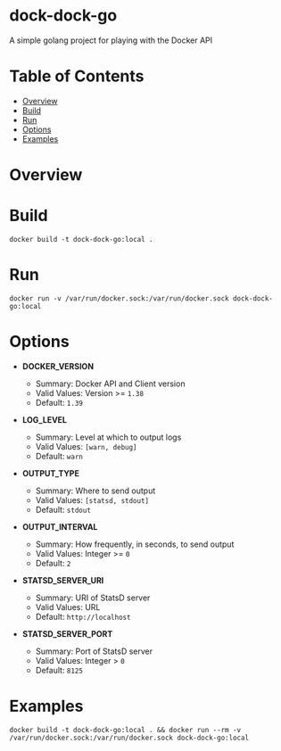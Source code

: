 # dock-dock-go
A simple golang project for playing with the Docker API

# Table of Contents

- [Overview](#overview)
- [Build](#build)
- [Run](#run)
- [Options](#options)
- [Examples](#example)

# Overview

# Build
`docker build -t dock-dock-go:local .`

# Run
`docker run -v /var/run/docker.sock:/var/run/docker.sock dock-dock-go:local`

# Options

* **DOCKER_VERSION** 
    * Summary: Docker API and Client version
    * Valid Values: Version >= `1.38`
    * Default: `1.39`

* **LOG_LEVEL** 
    * Summary: Level at which to output logs
    * Valid Values: `[warn, debug]`
    * Default: `warn`

* **OUTPUT_TYPE** 
    * Summary: Where to send output
    * Valid Values: `[statsd, stdout]`
    * Default: `stdout`

* **OUTPUT_INTERVAL** 
    * Summary: How frequently, in seconds, to send output
    * Valid Values: Integer >= `0`
    * Default: `2`

* **STATSD_SERVER_URI** 
    * Summary: URI of StatsD server
    * Valid Values: URL
    * Default: `http://localhost`

* **STATSD_SERVER_PORT** 
    * Summary: Port of StatsD server
    * Valid Values: Integer > `0`
    * Default: `8125`

# Examples
`docker build -t dock-dock-go:local . && docker run --rm -v /var/run/docker.sock:/var/run/docker.sock dock-dock-go:local`